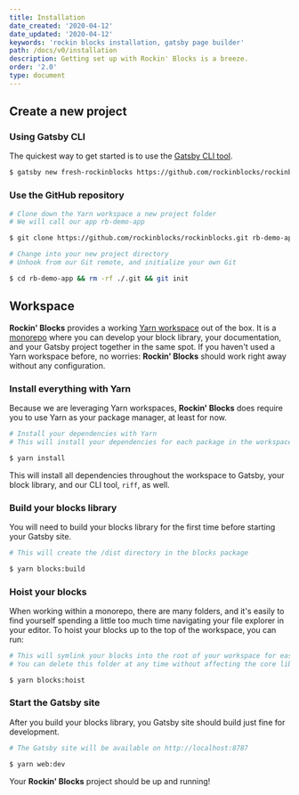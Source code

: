 ```yaml
---
title: Installation
date_created: '2020-04-12'
date_updated: '2020-04-12'
keywords: 'rockin blocks installation, gatsby page builder'
path: /docs/v0/installation
description: Getting set up with Rockin' Blocks is a breeze.
order: '2.0'
type: document
---
```

## Create a new project

### Using Gatsby CLI

The quickest way to get started is to use the [Gatsby CLI tool](https://www.gatsbyjs.com/docs/reference/gatsby-cli/).

```bash
$ gatsby new fresh-rockinblocks https://github.com/rockinblocks/rockinblocks
```

### Use the GitHub repository

```bash
# Clone down the Yarn workspace a new project folder
# We will call our app rb-demo-app

$ git clone https://github.com/rockinblocks/rockinblocks.git rb-demo-app

# Change into your new project directory
# Unhook from our Git remote, and initialize your own Git

$ cd rb-demo-app && rm -rf ./.git && git init

```


## Workspace

**Rockin' Blocks** provides a working [Yarn workspace](https://classic.yarnpkg.com/en/docs/workspaces/) out of the box. It is a [monorepo](https://www.atlassian.com/git/tutorials/monorepos) where you can develop your block library, your documentation, and your Gatsby project together in the same spot. If you haven't used a Yarn workspace before, no worries: **Rockin' Blocks** should work right away without any configuration.

### Install everything with Yarn

Because we are leveraging Yarn workspaces, **Rockin' Blocks** does require you to use Yarn as your package manager, at least for now.

```bash
# Install your dependencies with Yarn
# This will install your dependencies for each package in the workspace

$ yarn install
```

This will install all dependencies throughout the workspace to Gatsby, your block library, and our CLI tool, `riff`, as well.

### Build your blocks library

You will need to build your blocks library for the first time before starting your Gatsby site.

```bash
# This will create the /dist directory in the blocks package

$ yarn blocks:build
```

### Hoist your blocks

When working within a monorepo, there are many folders, and it's easily to find yourself spending a little too much time navigating your file explorer in your editor. To hoist your blocks up to the top of the workspace, you can run:

```bash
# This will symlink your blocks into the root of your workspace for easy access
# You can delete this folder at any time without affecting the core library

$ yarn blocks:hoist
```

### Start the Gatsby site

After you build your blocks library, you Gatsby site should build just fine for development.

```bash
# The Gatsby site will be available on http://localhost:8787

$ yarn web:dev
```

Your **Rockin' Blocks** project should be up and running!
